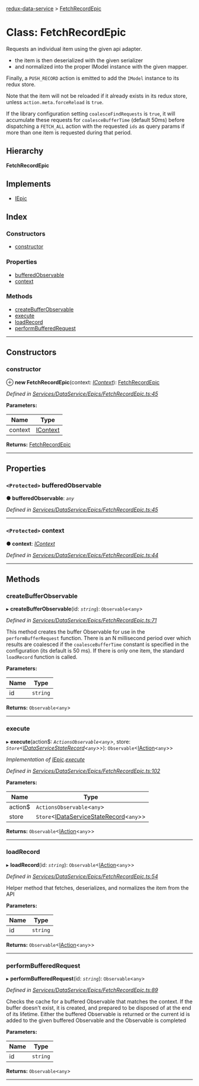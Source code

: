 [redux-data-service](../README.md) > [FetchRecordEpic](../classes/fetchrecordepic.md)

# Class: FetchRecordEpic

Requests an individual item using the given api adapter.

*   the item is then deserialized with the given serializer
*   and normalized into the proper IModel instance with the given mapper.

Finally, a `PUSH_RECORD` action is emitted to add the `IModel` instance to its redux store.

Note that the item will not be reloaded if it already exists in its redux store, unless `action.meta.forceReload` is `true`.

If the library configuration setting `coalesceFindRequests` is `true`, it will accumulate these requests for `coalesceBufferTime` (default 50ms) before dispatching a `FETCH_ALL` action with the requested `ids` as query params if more than one item is requested during that period.

## Hierarchy

**FetchRecordEpic**

## Implements

* [IEpic](../interfaces/iepic.md)

## Index

### Constructors

* [constructor](fetchrecordepic.md#constructor)

### Properties

* [bufferedObservable](fetchrecordepic.md#bufferedobservable)
* [context](fetchrecordepic.md#context)

### Methods

* [createBufferObservable](fetchrecordepic.md#createbufferobservable)
* [execute](fetchrecordepic.md#execute)
* [loadRecord](fetchrecordepic.md#loadrecord)
* [performBufferedRequest](fetchrecordepic.md#performbufferedrequest)

---

## Constructors

<a id="constructor"></a>

###  constructor

⊕ **new FetchRecordEpic**(context: *[IContext](../interfaces/icontext.md)*): [FetchRecordEpic](fetchrecordepic.md)

*Defined in [Services/DataService/Epics/FetchRecordEpic.ts:45](https://github.com/Rediker-Software/redux-data-service/blob/ca68f8d/src/Services/DataService/Epics/FetchRecordEpic.ts#L45)*

**Parameters:**

| Name | Type |
| ------ | ------ |
| context | [IContext](../interfaces/icontext.md) |

**Returns:** [FetchRecordEpic](fetchrecordepic.md)

___

## Properties

<a id="bufferedobservable"></a>

### `<Protected>` bufferedObservable

**● bufferedObservable**: *`any`*

*Defined in [Services/DataService/Epics/FetchRecordEpic.ts:45](https://github.com/Rediker-Software/redux-data-service/blob/ca68f8d/src/Services/DataService/Epics/FetchRecordEpic.ts#L45)*

___
<a id="context"></a>

### `<Protected>` context

**● context**: *[IContext](../interfaces/icontext.md)*

*Defined in [Services/DataService/Epics/FetchRecordEpic.ts:44](https://github.com/Rediker-Software/redux-data-service/blob/ca68f8d/src/Services/DataService/Epics/FetchRecordEpic.ts#L44)*

___

## Methods

<a id="createbufferobservable"></a>

###  createBufferObservable

▸ **createBufferObservable**(id: *`string`*): `Observable`<`any`>

*Defined in [Services/DataService/Epics/FetchRecordEpic.ts:71](https://github.com/Rediker-Software/redux-data-service/blob/ca68f8d/src/Services/DataService/Epics/FetchRecordEpic.ts#L71)*

This method creates the buffer Observable for use in the `performBufferRequest` function. There is an N millisecond period over which results are coalesced if the `coalesceBufferTime` constant is specified in the configuration (its default is 50 ms). If there is only one item, the standard `loadRecord` function is called.

**Parameters:**

| Name | Type |
| ------ | ------ |
| id | `string` |

**Returns:** `Observable`<`any`>

___
<a id="execute"></a>

###  execute

▸ **execute**(action$: *`ActionsObservable`<`any`>*, store: *`Store`<[IDataServiceStateRecord](../#idataservicestaterecord)<`any`>>*): `Observable`<[IAction](../interfaces/iaction.md)<`any`>>

*Implementation of [IEpic](../interfaces/iepic.md).[execute](../interfaces/iepic.md#execute)*

*Defined in [Services/DataService/Epics/FetchRecordEpic.ts:102](https://github.com/Rediker-Software/redux-data-service/blob/ca68f8d/src/Services/DataService/Epics/FetchRecordEpic.ts#L102)*

**Parameters:**

| Name | Type |
| ------ | ------ |
| action$ | `ActionsObservable`<`any`> |
| store | `Store`<[IDataServiceStateRecord](../#idataservicestaterecord)<`any`>> |

**Returns:** `Observable`<[IAction](../interfaces/iaction.md)<`any`>>

___
<a id="loadrecord"></a>

###  loadRecord

▸ **loadRecord**(id: *`string`*): `Observable`<[IAction](../interfaces/iaction.md)<`any`>>

*Defined in [Services/DataService/Epics/FetchRecordEpic.ts:54](https://github.com/Rediker-Software/redux-data-service/blob/ca68f8d/src/Services/DataService/Epics/FetchRecordEpic.ts#L54)*

Helper method that fetches, deserializes, and normalizes the item from the API

**Parameters:**

| Name | Type |
| ------ | ------ |
| id | `string` |

**Returns:** `Observable`<[IAction](../interfaces/iaction.md)<`any`>>

___
<a id="performbufferedrequest"></a>

###  performBufferedRequest

▸ **performBufferedRequest**(id: *`string`*): `Observable`<`any`>

*Defined in [Services/DataService/Epics/FetchRecordEpic.ts:89](https://github.com/Rediker-Software/redux-data-service/blob/ca68f8d/src/Services/DataService/Epics/FetchRecordEpic.ts#L89)*

Checks the cache for a buffered Observable that matches the context. If the buffer doesn't exist, it is created, and prepared to be disposed of at the end of its lifetime. Either the buffered Observable is returned or the current id is added to the given buffered Observable and the Observable is completed

**Parameters:**

| Name | Type |
| ------ | ------ |
| id | `string` |

**Returns:** `Observable`<`any`>

___

